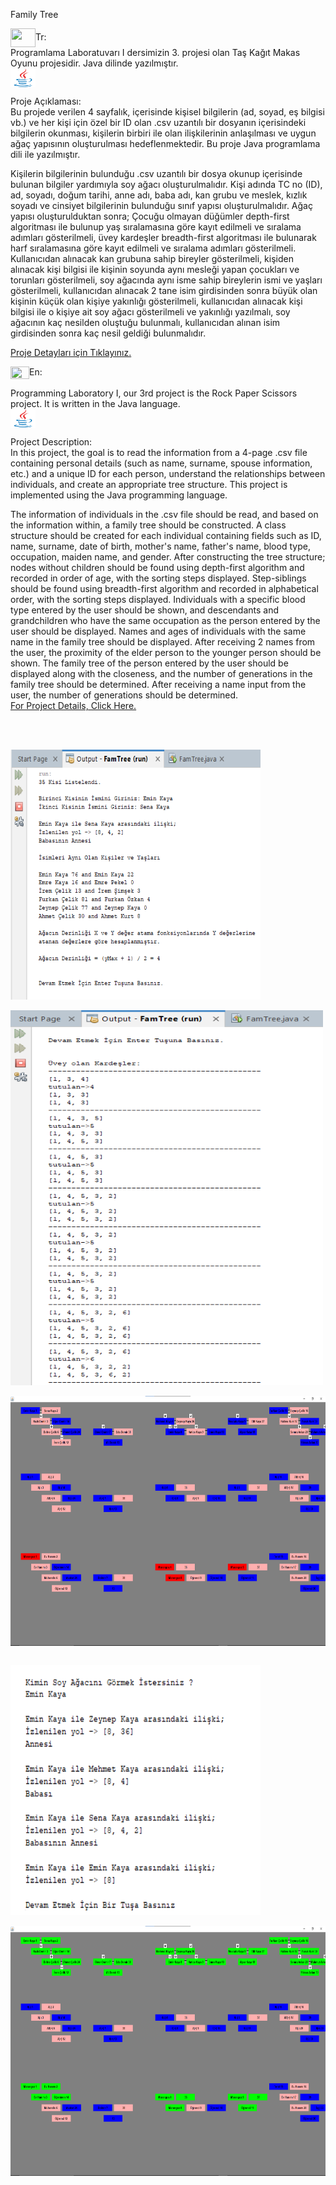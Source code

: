Family Tree<br>

<img align="center" src="https://www.svgrepo.com/show/237418/turkey.svg"  height="30" width="40" />Tr:</a><br>
Programlama Laboratuvarı I dersimizin 3. projesi olan Taş Kağıt Makas Oyunu projesidir.
Java dilinde yazılmıştır.<br>
<img align="center" src="https://raw.githubusercontent.com/devicons/devicon/master/icons/java/java-original.svg"  height="30" width="40" /></a><br>

Proje Açıklaması:<br>
Bu projede verilen 4 sayfalık, içerisinde kişisel bilgilerin (ad, soyad, eş bilgisi vb.) ve her kişi için özel bir ID olan .csv uzantılı bir dosyanın içerisindeki bilgilerin okunması, kişilerin birbiri ile olan ilişkilerinin anlaşılması ve uygun ağaç yapısının oluşturulması hedeflenmektedir. Bu proje Java programlama dili ile yazılmıştır.

Kişilerin bilgilerinin bulunduğu .csv uzantılı bir dosya okunup içerisinde bulunan bilgiler yardımıyla soy ağacı oluşturulmalıdır. Kişi adında TC no (ID), ad, soyadı, doğum tarihi, anne adı, baba adı, kan grubu ve meslek, kızlık soyadı ve cinsiyet bilgilerinin bulunduğu sınıf yapısı oluşturulmalıdır. Ağaç yapısı oluşturulduktan sonra; Çocuğu olmayan düğümler depth-first algoritması ile bulunup yaş sıralamasına göre kayıt edilmeli ve sıralama adımları gösterilmeli, üvey kardeşler breadth-first algoritması ile bulunarak harf sıralamasına göre kayıt edilmeli ve sıralama adımları gösterilmeli. Kullanıcıdan alınacak kan grubuna sahip bireyler gösterilmeli, kişiden alınacak kişi bilgisi ile kişinin soyunda aynı mesleği yapan çocukları ve torunları gösterilmeli, soy ağacında aynı isme sahip bireylerin ismi ve yaşları gösterilmeli, kullanıcıdan alınacak 2 tane isim girdisinden sonra büyük olan kişinin küçük olan kişiye yakınlığı gösterilmeli, kullanıcıdan alınacak kişi bilgisi ile o kişiye ait soy ağacı gösterilmeli ve yakınlığı yazılmalı, soy ağacının kaç nesilden oluştuğu bulunmalı, kullanıcıdan alınan isim girdisinden sonra kaç nesil geldiği bulunmalıdır.
<br>

[Proje Detayları için Tıklayınız.](https://github.com/betulbodurrr/FamilyTree/blob/main/Project_3.pdf)<br>


<img align="center" src="https://www.svgrepo.com/show/365950/usa.svg"  height="20" width="30" />En:</a><br>

Programming Laboratory I, our 3rd project is the Rock Paper Scissors project.
It is written in the Java language.<br>
<img align="center" src="https://raw.githubusercontent.com/devicons/devicon/master/icons/java/java-original.svg"  height="30" width="40" /></a><br>

Project Description:<br>
In this project, the goal is to read the information from a 4-page .csv file containing personal details (such as name, surname, spouse information, etc.) and a unique ID for each person, understand the relationships between individuals, and create an appropriate tree structure. This project is implemented using the Java programming language.

The information of individuals in the .csv file should be read, and based on the information within, a family tree should be constructed. A class structure should be created for each individual containing fields such as ID, name, surname, date of birth, mother's name, father's name, blood type, occupation, maiden name, and gender. After constructing the tree structure; nodes without children should be found using depth-first algorithm and recorded in order of age, with the sorting steps displayed. Step-siblings should be found using breadth-first algorithm and recorded in alphabetical order, with the sorting steps displayed. Individuals with a specific blood type entered by the user should be shown, and descendants and grandchildren who have the same occupation as the person entered by the user should be displayed. Names and ages of individuals with the same name in the family tree should be displayed. After receiving 2 names from the user, the proximity of the elder person to the younger person should be shown. The family tree of the person entered by the user should be displayed along with the closeness, and the number of generations in the family tree should be determined. After receiving a name input from the user, the number of generations should be determined.
<br>
[For Project Details, Click Here.](https://github.com/betulbodurrr/FamilyTree/blob/main/Project_3.pdf)



<br><br>

<img align="center" src="https://github.com/betulbodurrr/FamilyTree/blob/main/resim_2024-01-30_230747696.png"  height="400" width="400" /></a><br><br>
<img align="center" src="https://github.com/betulbodurrr/FamilyTree/blob/main/resim_2024-01-30_230839074.png"  height="600" width="500" /></a><br><br>
<img align="center" src="https://github.com/betulbodurrr/FamilyTree/blob/main/resim_2024-01-30_231232813.png"  height="400" width="800" /></a><br><br>

<img align="center" src="https://github.com/betulbodurrr/FamilyTree/blob/main/resim_2024-01-30_231310054.png"  height="400" width="400" /></a><br><br>
<img align="center" src="https://github.com/betulbodurrr/FamilyTree/blob/main/resim_2024-01-30_231330309.png"  height="400" width="800" /></a><br><br>
